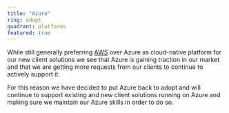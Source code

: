 ```yaml
---
title: "Azure"
ring: adopt
quadrant: platforms
featured: true
---
```


While still generally preferring <a href="aws.html">AWS</a> over Azure as cloud-native platform for our new client solutions we see 
that Azure is gaining traction in our market and that we are getting more requests from our clients to continue to actively support it.

For this reason we have decided to put Azure back to adopt and will continue to support existing and new client solutions running on Azure 
and making sure we maintain our Azure skills in order to do so.